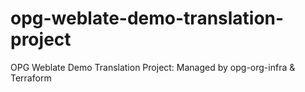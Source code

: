 # opg-weblate-demo-translation-project
OPG Weblate Demo Translation Project: Managed by opg-org-infra &amp; Terraform
